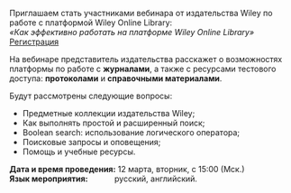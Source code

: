 Приглашаем стать участниками вебинара от издательства Wiley по работе с платформой Wiley Online Library:  
_«Как эффективно работать на платформе Wiley Online Library»_   [Регистрация](https://register.gotowebinar.com/register/4774691253674240861)

На вебинаре представитель издательства расскажет о возможностях платформы по работе с **журналами**, а также с ресурсами тестового доступа: **протоколами** и **справочными материалами**.

Будут рассмотрены следующие вопросы:
*   Предметные коллекции издательства Wiley;
*   Как выполнять простой и расширенный поиск;
*   Boolean search: использование логического оператора;
*   Поисковые запросы и оповещения;
*   Помощь и учебные ресурсы.

**Дата и время проведения:** 12 марта, вторник, с 15:00 (Мск.)  
**Язык мероприятия:**            русский, английский.
